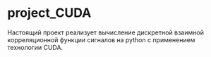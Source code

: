 # project_CUDA
Настоящий проект реализует вычисление дискретной взаимной корреляционной функции сигналов на python с применением технологии CUDA.
